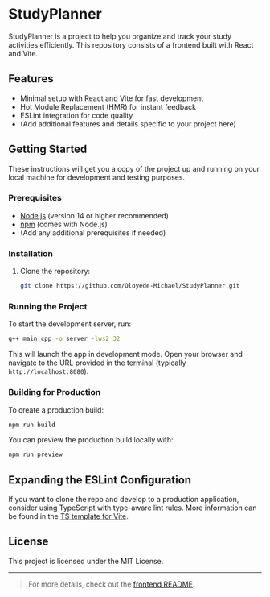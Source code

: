 # StudyPlanner

StudyPlanner is a project to help you organize and track your study activities efficiently. This repository consists of a frontend built with React and Vite.

## Features

- Minimal setup with React and Vite for fast development
- Hot Module Replacement (HMR) for instant feedback
- ESLint integration for code quality
- (Add additional features and details specific to your project here)

## Getting Started

These instructions will get you a copy of the project up and running on your local machine for development and testing purposes.

### Prerequisites

- [Node.js](https://nodejs.org/) (version 14 or higher recommended)
- [npm](https://www.npmjs.com/) (comes with Node.js)
- (Add any additional prerequisites if needed)

### Installation

1. Clone the repository:
   ```sh
   git clone https://github.com/Oloyede-Michael/StudyPlanner.git
   ```

### Running the Project

To start the development server, run:
```sh
g++ main.cpp -o server -lws2_32
```

This will launch the app in development mode. Open your browser and navigate to the URL provided in the terminal (typically `http://localhost:8080`).

### Building for Production

To create a production build:
```sh
npm run build
```

You can preview the production build locally with:
```sh
npm run preview
```

## Expanding the ESLint Configuration

If you want to clone the repo and develop to a production application, consider using TypeScript with type-aware lint rules. More information can be found in the [TS template for Vite](https://github.com/vitejs/vite/tree/main/packages/create-vite/template-react-ts).

## License

This project is licensed under the MIT License.

---

> For more details, check out the [frontend README](https://github.com/Oloyede-Michael/StudyPlanner/blob/main/studyplanner-frontend/README.md).
